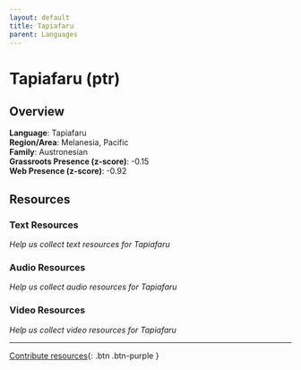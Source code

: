 ```yaml
---
layout: default
title: Tapiafaru
parent: Languages
---
```


# Tapiafaru (ptr)

## Overview

**Language**: Tapiafaru  
**Region/Area**: Melanesia, Pacific  
**Family**: Austronesian  
**Grassroots Presence (z-score)**: -0.15  
**Web Presence (z-score)**: -0.92  

## Resources

### Text Resources
*Help us collect text resources for Tapiafaru*

### Audio Resources
*Help us collect audio resources for Tapiafaru*

### Video Resources
*Help us collect video resources for Tapiafaru*

---

[Contribute resources](https://forms.office.com/e/1SfLJx3u1r){: .btn .btn-purple }
